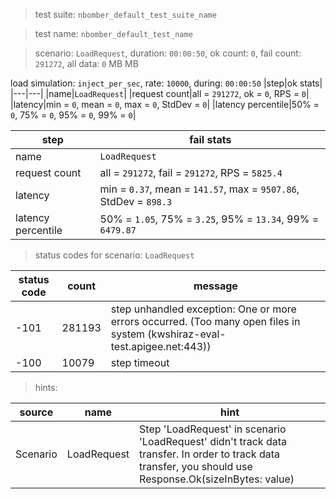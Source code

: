 > test suite: `nbomber_default_test_suite_name`

> test name: `nbomber_default_test_name`

> scenario: `LoadRequest`, duration: `00:00:50`, ok count: `0`, fail count: `291272`, all data: `0` MB MB

load simulation: `inject_per_sec`, rate: `10000`, during: `00:00:50`
|step|ok stats|
|---|---|
|name|`LoadRequest`|
|request count|all = `291272`, ok = `0`, RPS = `0`|
|latency|min = `0`, mean = `0`, max = `0`, StdDev = `0`|
|latency percentile|50% = `0`, 75% = `0`, 95% = `0`, 99% = `0`|

|step|fail stats|
|---|---|
|name|`LoadRequest`|
|request count|all = `291272`, fail = `291272`, RPS = `5825.4`|
|latency|min = `0.37`, mean = `141.57`, max = `9507.86`, StdDev = `898.3`|
|latency percentile|50% = `1.05`, 75% = `3.25`, 95% = `13.34`, 99% = `6479.87`|
> status codes for scenario: `LoadRequest`

|status code|count|message|
|---|---|---|
|-101|281193|step unhandled exception: One or more errors occurred. (Too many open files in system (kwshiraz-eval-test.apigee.net:443))|
|-100|10079|step timeout|

> hints:

|source|name|hint|
|---|---|---|
|Scenario|LoadRequest|Step 'LoadRequest' in scenario 'LoadRequest' didn't track data transfer. In order to track data transfer, you should use Response.Ok(sizeInBytes: value)|
